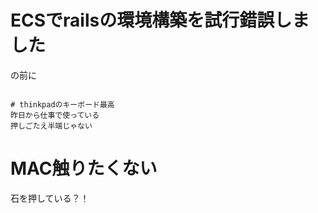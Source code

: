 # ECSでrailsの環境構築を試行錯誤しました
の前に

`````

# thinkpadのキーボード最高
昨日から仕事で使っている
押しごたえ半端じゃない

``````

# MAC触りたくない
石を押している？！

